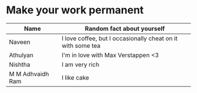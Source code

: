 # Make your work permanent

| Name        | Random fact about yourself     |
|-------------|--------|
| Naveen      | I love coffee, but I occasionally cheat on it with some tea |
| Athulyan    | I'm in love with Max Verstappen <3                          |
| Nishtha | I am very rich |
| M M Adhvaidh Ram | I like cake |

